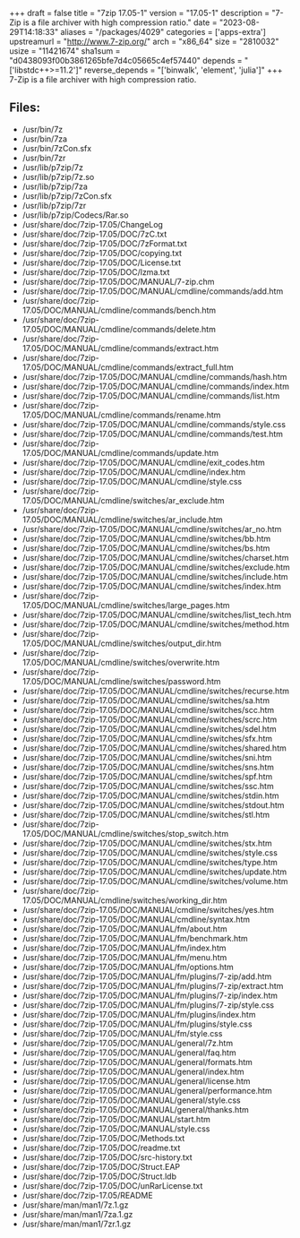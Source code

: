 +++
draft = false
title = "7zip 17.05-1"
version = "17.05-1"
description = "7-Zip is a file archiver with high compression ratio."
date = "2023-08-29T14:18:33"
aliases = "/packages/4029"
categories = ['apps-extra']
upstreamurl = "http://www.7-zip.org/"
arch = "x86_64"
size = "2810032"
usize = "11421674"
sha1sum = "d0438093f00b3861265bfe7d4c05665c4ef57440"
depends = "['libstdc++>=11.2']"
reverse_depends = "['binwalk', 'element', 'julia']"
+++
7-Zip is a file archiver with high compression ratio.

## Files: 
* /usr/bin/7z
* /usr/bin/7za
* /usr/bin/7zCon.sfx
* /usr/bin/7zr
* /usr/lib/p7zip/7z
* /usr/lib/p7zip/7z.so
* /usr/lib/p7zip/7za
* /usr/lib/p7zip/7zCon.sfx
* /usr/lib/p7zip/7zr
* /usr/lib/p7zip/Codecs/Rar.so
* /usr/share/doc/7zip-17.05/ChangeLog
* /usr/share/doc/7zip-17.05/DOC/7zC.txt
* /usr/share/doc/7zip-17.05/DOC/7zFormat.txt
* /usr/share/doc/7zip-17.05/DOC/copying.txt
* /usr/share/doc/7zip-17.05/DOC/License.txt
* /usr/share/doc/7zip-17.05/DOC/lzma.txt
* /usr/share/doc/7zip-17.05/DOC/MANUAL/7-zip.chm
* /usr/share/doc/7zip-17.05/DOC/MANUAL/cmdline/commands/add.htm
* /usr/share/doc/7zip-17.05/DOC/MANUAL/cmdline/commands/bench.htm
* /usr/share/doc/7zip-17.05/DOC/MANUAL/cmdline/commands/delete.htm
* /usr/share/doc/7zip-17.05/DOC/MANUAL/cmdline/commands/extract.htm
* /usr/share/doc/7zip-17.05/DOC/MANUAL/cmdline/commands/extract_full.htm
* /usr/share/doc/7zip-17.05/DOC/MANUAL/cmdline/commands/hash.htm
* /usr/share/doc/7zip-17.05/DOC/MANUAL/cmdline/commands/index.htm
* /usr/share/doc/7zip-17.05/DOC/MANUAL/cmdline/commands/list.htm
* /usr/share/doc/7zip-17.05/DOC/MANUAL/cmdline/commands/rename.htm
* /usr/share/doc/7zip-17.05/DOC/MANUAL/cmdline/commands/style.css
* /usr/share/doc/7zip-17.05/DOC/MANUAL/cmdline/commands/test.htm
* /usr/share/doc/7zip-17.05/DOC/MANUAL/cmdline/commands/update.htm
* /usr/share/doc/7zip-17.05/DOC/MANUAL/cmdline/exit_codes.htm
* /usr/share/doc/7zip-17.05/DOC/MANUAL/cmdline/index.htm
* /usr/share/doc/7zip-17.05/DOC/MANUAL/cmdline/style.css
* /usr/share/doc/7zip-17.05/DOC/MANUAL/cmdline/switches/ar_exclude.htm
* /usr/share/doc/7zip-17.05/DOC/MANUAL/cmdline/switches/ar_include.htm
* /usr/share/doc/7zip-17.05/DOC/MANUAL/cmdline/switches/ar_no.htm
* /usr/share/doc/7zip-17.05/DOC/MANUAL/cmdline/switches/bb.htm
* /usr/share/doc/7zip-17.05/DOC/MANUAL/cmdline/switches/bs.htm
* /usr/share/doc/7zip-17.05/DOC/MANUAL/cmdline/switches/charset.htm
* /usr/share/doc/7zip-17.05/DOC/MANUAL/cmdline/switches/exclude.htm
* /usr/share/doc/7zip-17.05/DOC/MANUAL/cmdline/switches/include.htm
* /usr/share/doc/7zip-17.05/DOC/MANUAL/cmdline/switches/index.htm
* /usr/share/doc/7zip-17.05/DOC/MANUAL/cmdline/switches/large_pages.htm
* /usr/share/doc/7zip-17.05/DOC/MANUAL/cmdline/switches/list_tech.htm
* /usr/share/doc/7zip-17.05/DOC/MANUAL/cmdline/switches/method.htm
* /usr/share/doc/7zip-17.05/DOC/MANUAL/cmdline/switches/output_dir.htm
* /usr/share/doc/7zip-17.05/DOC/MANUAL/cmdline/switches/overwrite.htm
* /usr/share/doc/7zip-17.05/DOC/MANUAL/cmdline/switches/password.htm
* /usr/share/doc/7zip-17.05/DOC/MANUAL/cmdline/switches/recurse.htm
* /usr/share/doc/7zip-17.05/DOC/MANUAL/cmdline/switches/sa.htm
* /usr/share/doc/7zip-17.05/DOC/MANUAL/cmdline/switches/scc.htm
* /usr/share/doc/7zip-17.05/DOC/MANUAL/cmdline/switches/scrc.htm
* /usr/share/doc/7zip-17.05/DOC/MANUAL/cmdline/switches/sdel.htm
* /usr/share/doc/7zip-17.05/DOC/MANUAL/cmdline/switches/sfx.htm
* /usr/share/doc/7zip-17.05/DOC/MANUAL/cmdline/switches/shared.htm
* /usr/share/doc/7zip-17.05/DOC/MANUAL/cmdline/switches/sni.htm
* /usr/share/doc/7zip-17.05/DOC/MANUAL/cmdline/switches/sns.htm
* /usr/share/doc/7zip-17.05/DOC/MANUAL/cmdline/switches/spf.htm
* /usr/share/doc/7zip-17.05/DOC/MANUAL/cmdline/switches/ssc.htm
* /usr/share/doc/7zip-17.05/DOC/MANUAL/cmdline/switches/stdin.htm
* /usr/share/doc/7zip-17.05/DOC/MANUAL/cmdline/switches/stdout.htm
* /usr/share/doc/7zip-17.05/DOC/MANUAL/cmdline/switches/stl.htm
* /usr/share/doc/7zip-17.05/DOC/MANUAL/cmdline/switches/stop_switch.htm
* /usr/share/doc/7zip-17.05/DOC/MANUAL/cmdline/switches/stx.htm
* /usr/share/doc/7zip-17.05/DOC/MANUAL/cmdline/switches/style.css
* /usr/share/doc/7zip-17.05/DOC/MANUAL/cmdline/switches/type.htm
* /usr/share/doc/7zip-17.05/DOC/MANUAL/cmdline/switches/update.htm
* /usr/share/doc/7zip-17.05/DOC/MANUAL/cmdline/switches/volume.htm
* /usr/share/doc/7zip-17.05/DOC/MANUAL/cmdline/switches/working_dir.htm
* /usr/share/doc/7zip-17.05/DOC/MANUAL/cmdline/switches/yes.htm
* /usr/share/doc/7zip-17.05/DOC/MANUAL/cmdline/syntax.htm
* /usr/share/doc/7zip-17.05/DOC/MANUAL/fm/about.htm
* /usr/share/doc/7zip-17.05/DOC/MANUAL/fm/benchmark.htm
* /usr/share/doc/7zip-17.05/DOC/MANUAL/fm/index.htm
* /usr/share/doc/7zip-17.05/DOC/MANUAL/fm/menu.htm
* /usr/share/doc/7zip-17.05/DOC/MANUAL/fm/options.htm
* /usr/share/doc/7zip-17.05/DOC/MANUAL/fm/plugins/7-zip/add.htm
* /usr/share/doc/7zip-17.05/DOC/MANUAL/fm/plugins/7-zip/extract.htm
* /usr/share/doc/7zip-17.05/DOC/MANUAL/fm/plugins/7-zip/index.htm
* /usr/share/doc/7zip-17.05/DOC/MANUAL/fm/plugins/7-zip/style.css
* /usr/share/doc/7zip-17.05/DOC/MANUAL/fm/plugins/index.htm
* /usr/share/doc/7zip-17.05/DOC/MANUAL/fm/plugins/style.css
* /usr/share/doc/7zip-17.05/DOC/MANUAL/fm/style.css
* /usr/share/doc/7zip-17.05/DOC/MANUAL/general/7z.htm
* /usr/share/doc/7zip-17.05/DOC/MANUAL/general/faq.htm
* /usr/share/doc/7zip-17.05/DOC/MANUAL/general/formats.htm
* /usr/share/doc/7zip-17.05/DOC/MANUAL/general/index.htm
* /usr/share/doc/7zip-17.05/DOC/MANUAL/general/license.htm
* /usr/share/doc/7zip-17.05/DOC/MANUAL/general/performance.htm
* /usr/share/doc/7zip-17.05/DOC/MANUAL/general/style.css
* /usr/share/doc/7zip-17.05/DOC/MANUAL/general/thanks.htm
* /usr/share/doc/7zip-17.05/DOC/MANUAL/start.htm
* /usr/share/doc/7zip-17.05/DOC/MANUAL/style.css
* /usr/share/doc/7zip-17.05/DOC/Methods.txt
* /usr/share/doc/7zip-17.05/DOC/readme.txt
* /usr/share/doc/7zip-17.05/DOC/src-history.txt
* /usr/share/doc/7zip-17.05/DOC/Struct.EAP
* /usr/share/doc/7zip-17.05/DOC/Struct.ldb
* /usr/share/doc/7zip-17.05/DOC/unRarLicense.txt
* /usr/share/doc/7zip-17.05/README
* /usr/share/man/man1/7z.1.gz
* /usr/share/man/man1/7za.1.gz
* /usr/share/man/man1/7zr.1.gz
